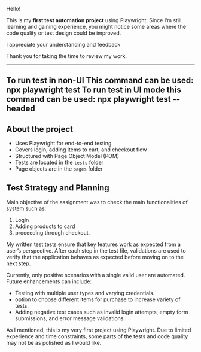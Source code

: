 Hello!

This is my **first test automation project** using Playwright. Since I’m still learning and gaining experience, you might notice some areas where the code quality or test design could be improved.

I appreciate your understanding and feedback

Thank you for taking the time to review my work.

---
To run test in non-UI This command can be used: 
npx playwright test 
To run test in UI mode this command can be used:
npx playwright test --headed
---

## About the project

- Uses Playwright for end-to-end testing
- Covers login, adding items to cart, and checkout flow
- Structured with Page Object Model (POM)
- Tests are located in the `tests` folder
- Page objects are in the `pages` folder


## Test Strategy and Planning

Main objective of the assignment was to check the main functionalities of system such as:

1) Login
2) Adding products to card
3) proceeding through checkout. 

My written test tests ensure that key features work as expected from a user’s perspective.
After each step in the test file, validations are used to verify that the application behaves as expected before moving on to the next step.

Currently, only positive scenarios with a single valid user are automated.  
Future enhancements can include:
  - Testing with multiple user types and varying credentials.
  - option to choose different items for purchase to increase variety of tests.
  - Adding negative test cases such as invalid login attempts, empty form submissions, and error message validations.

As I mentioned, this is my very first project using Playwright. Due to limited experience and time constraints, some parts of the tests and code quality may not be as polished as I would like.